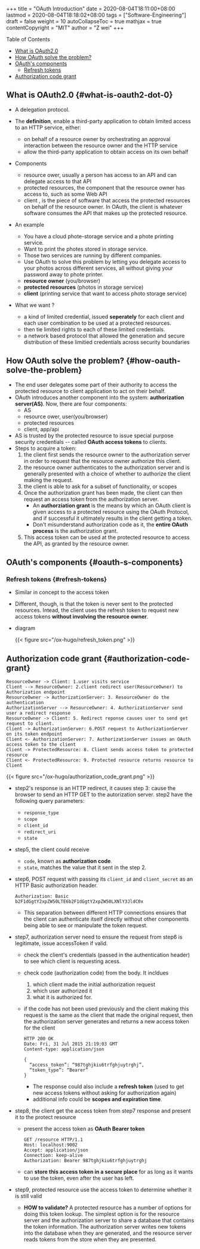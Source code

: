 +++
title = "OAuth Introduction"
date = 2020-08-04T18:11:00+08:00
lastmod = 2020-08-04T18:18:02+08:00
tags = ["Software-Engineering"]
draft = false
weight = 10
autoCollapseToc = true
mathjax = true
contentCopyright = "MIT"
author = "Z wei"
+++

<div class="ox-hugo-toc toc">
<div></div>

<div class="heading">Table of Contents</div>

- [What is OAuth2.0](#what-is-oauth2-dot-0)
- [How OAuth solve the problem?](#how-oauth-solve-the-problem)
- [OAuth's components](#oauth-s-components)
    - [Refresh tokens](#refresh-tokens)
- [Authorization code grant](#authorization-code-grant)

</div>
<!--endtoc-->


## What is OAuth2.0 {#what-is-oauth2-dot-0}

-   A delegation protocol.
-   The **definition**, enable a third-party application to obtain limited access to an HTTP service, either:
    -   on behalf of a resource owner by orchestrating an approval interaction between the resource owner and the HTTP service
    -   allow the third-party application to obtain access on its own behalf
-   Components
    -   resource ower, usually a person has access to an API and can delegate access to that API
    -   protected resources, the component that the resource owner has access to, such as some Web API
    -   client , is the piece of software that access the protected resources on behalf of the resource owner. In OAuth, the client is whatever software consumes the API that makes up the protected resource.

-   An example
    -   You have a cloud phote-storage service and a phote printing service.
    -   Want to print the photes stored in storage service.
    -   Those two services are running by different companies.
    -   Use OAuth to solve this problem by letting you delegate access to your photos across different services, all without giving your password away to phote printer.
    -   **resource owner** (you/browser)
    -   **protected resources** (photos in storage service)
    -   **client** (printing service that want to access photo storage service)
-   What we want ?
    -   a kind of limited credential, issued **seperately** for each client and each user combination to be used at a protected resources.
    -   then tie limited rights to each of these limited credentials.
    -   a network based protocol that allowed the generation and secure distribution of these limitied credentials across security boundaries


## How OAuth solve the problem? {#how-oauth-solve-the-problem}

-   The end user delegates some part of their authority to access the protected resource to client application to act on their behalf.
-   OAuth introduces another component into the system: **authorization server(AS)**. Now, there are four components:
    -   AS
    -   resource ower, user(you/browser)
    -   protected resources
    -   client, app/api
-   AS is trusted by the protected resource to issue special purpose security credentials -- called **OAuth access tokens** to clients.
-   Steps to acquire a token:
    1.  the client first sends the resource owner to the authorization server in order to request that the resource owner authorize this client.
    2.  the resource owner authenticates to the authorization server and is generally presented with a choice of whether to authorize the client making the request.
    3.  the client is able to ask for a subset of functionality, or scopes
    4.  Once the authorization grant has been made, the client can then request an access token from the authorization server.
        -   An **authorziation grant** is the means by which an OAuth client is given access to a protected resource using the OAuth Protocol, and if successful it ultimately results in the client getting a token.
        -   Don't misunderstand authorization code as it, the **entire OAuth process** is the authorization grant.
    5.  This access token can be used at the protected resource to access the API, as granted by the resource owner.


## OAuth's components {#oauth-s-components}


### Refresh tokens {#refresh-tokens}

-   Similar in concept to the access token
-   Different, though, is that the token is never sent to the protected resources. Intead, the client uses the refresh token to request new access tokens **without involving the resource owner**.
-   diagram

    {{< figure src="/ox-hugo/refresh_token.png" >}}


## Authorization code grant {#authorization-code-grant}

```plantuml
ResourceOwner -> Client: 1.user visits service
Client --> ResourceOwner: 2.client redirect user(ResourceOwner) to Authorization endpoint
ResourceOwner -> AuthorizationServer: 3. ResourceOwner do the authentication
AuthorizationServer --> ResourceOwner: 4. AuthorizationServer send user a redirect response
ResourceOwner -> Client: 5. Redirect reponse causes user to send get request to client.
Client -> AuthorizationServer: 6.POST request to AuthorizationServer on its token endpoint
Client <- AuthorizationServer: 7. AuthorizationServer issues an OAuth access token to the client
Client -> ProtectedResource: 8. Client sends access token to protected resource
Client <- ProtectedResource: 9. Protected resource returns resource to Client
```

{{< figure src="/ox-hugo/authorization_code_grant.png" >}}

-   step2's response is an HTTP redirect, it causes step 3: cause the browser to send an HTTP GET to the autorization server. step2 have the following query parameters:
    -   `response_type`
    -   `scope`
    -   `client_id`
    -   `redirect_uri`
    -   `state`
-   step5, the client could receive
    -   `code`, known as **authorization code**.
    -   `state`, matches the value that it sent in the step 2.
-   step6, POST request with passing its `client_id` and `client_secret` as an HTTP Basic authorization header.

    ```text
    Authorization: Basic b2F1dGgtY2xpZW50LTE6b2F1dGgtY2xpZW50LXNlY3JldC0x
    ```

    -   This separation between different HTTP connections ensures that the client can   authenticate itself directly without other components being able to see or manipulate  the token request.
-   step7, authorization server need to ensure the request from step6 is legitimate, issue accessToken if valid.
    -   check the client's credentials (passed in the authentication header) to see which client is requesting acess.
    -   check code (authorization code) from the body. It incldues
        1.  which client made the initial authorization request
        2.  which user authorized it
        3.  what it is authorized for.
    -   if the code has not been used previously and the client making this request is the same as the client that made the original request, then the authorization server generates and returns a new access token for the client

        ```text
        HTTP 200 OK
        Date: Fri, 31 Jul 2015 21:19:03 GMT
        Content-type: application/json

        {
          “access_token”: “987tghjkiu6trfghjuytrghj”,
          “token_type”: “Bearer”
        }
        ```

        -   The response could also include a **refresh token** (used to get new access tokens without asking for authorization again)
        -   additional info could be **scopes and expiration time**.
-   step8, the client get the access token from step7 response and present it to the protect resource
    -   present the access token as **OAuth Bearer token**

        ```text
        GET /resource HTTP/1.1
        Host: localhost:9002
        Accept: application/json
        Connection: keep-alive
        Authorization: Bearer 987tghjkiu6trfghjuytrghj
        ```
    -   can **store this access token in a secure place** for as long as it wants to use the token, even after the user has left.
-   step9, protected resource use the access token to determine whether it is still valid
    -   **HOW to validate?** A protected resource has a number of options for doing this token lookup. The simplest option is for the resource server and the authorization server to share a database that contains the token information. The authorization server writes new tokens into the database when they are generated, and the resource server reads tokens from the store when they are presented.